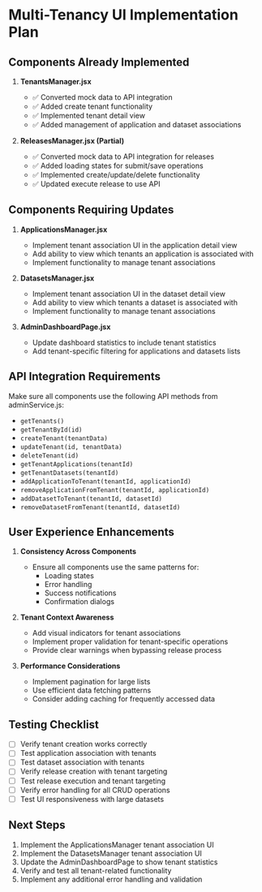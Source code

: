 # Multi-Tenancy UI Implementation Plan

## Components Already Implemented

1. **TenantsManager.jsx**
   - ✅ Converted mock data to API integration
   - ✅ Added create tenant functionality
   - ✅ Implemented tenant detail view
   - ✅ Added management of application and dataset associations

2. **ReleasesManager.jsx (Partial)**
   - ✅ Converted mock data to API integration for releases
   - ✅ Added loading states for submit/save operations
   - ✅ Implemented create/update/delete functionality
   - ✅ Updated execute release to use API

## Components Requiring Updates

1. **ApplicationsManager.jsx**
   - Implement tenant association UI in the application detail view
   - Add ability to view which tenants an application is associated with
   - Implement functionality to manage tenant associations

2. **DatasetsManager.jsx**
   - Implement tenant association UI in the dataset detail view
   - Add ability to view which tenants a dataset is associated with
   - Implement functionality to manage tenant associations

3. **AdminDashboardPage.jsx**
   - Update dashboard statistics to include tenant statistics
   - Add tenant-specific filtering for applications and datasets lists

## API Integration Requirements

Make sure all components use the following API methods from adminService.js:

- `getTenants()`
- `getTenantById(id)`
- `createTenant(tenantData)`
- `updateTenant(id, tenantData)`
- `deleteTenant(id)`
- `getTenantApplications(tenantId)`
- `getTenantDatasets(tenantId)`
- `addApplicationToTenant(tenantId, applicationId)`
- `removeApplicationFromTenant(tenantId, applicationId)`
- `addDatasetToTenant(tenantId, datasetId)`
- `removeDatasetFromTenant(tenantId, datasetId)`

## User Experience Enhancements

1. **Consistency Across Components**
   - Ensure all components use the same patterns for:
     - Loading states
     - Error handling
     - Success notifications
     - Confirmation dialogs

2. **Tenant Context Awareness**
   - Add visual indicators for tenant associations
   - Implement proper validation for tenant-specific operations
   - Provide clear warnings when bypassing release process

3. **Performance Considerations**
   - Implement pagination for large lists
   - Use efficient data fetching patterns
   - Consider adding caching for frequently accessed data

## Testing Checklist

- [ ] Verify tenant creation works correctly
- [ ] Test application association with tenants
- [ ] Test dataset association with tenants
- [ ] Verify release creation with tenant targeting
- [ ] Test release execution and tenant targeting
- [ ] Verify error handling for all CRUD operations
- [ ] Test UI responsiveness with large datasets

## Next Steps

1. Implement the ApplicationsManager tenant association UI
2. Implement the DatasetsManager tenant association UI
3. Update the AdminDashboardPage to show tenant statistics
4. Verify and test all tenant-related functionality
5. Implement any additional error handling and validation